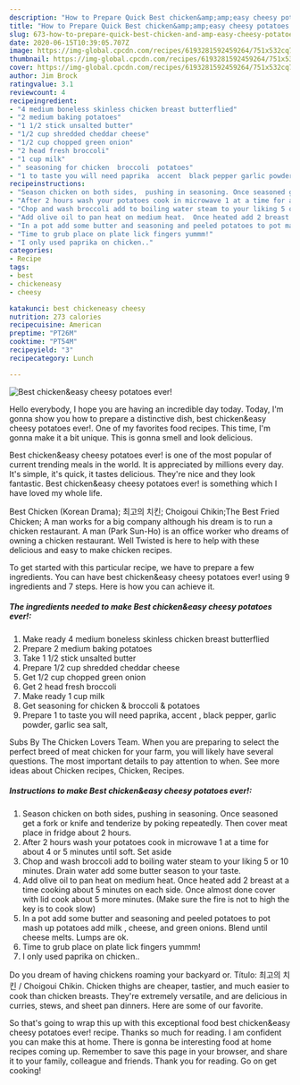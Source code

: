 ```yaml
---
description: "How to Prepare Quick Best chicken&amp;amp;easy cheesy potatoes ever!"
title: "How to Prepare Quick Best chicken&amp;amp;easy cheesy potatoes ever!"
slug: 673-how-to-prepare-quick-best-chicken-and-amp-easy-cheesy-potatoes-ever
date: 2020-06-15T10:39:05.707Z
image: https://img-global.cpcdn.com/recipes/6193281592459264/751x532cq70/best-chickeneasy-cheesy-potatoes-ever-recipe-main-photo.jpg
thumbnail: https://img-global.cpcdn.com/recipes/6193281592459264/751x532cq70/best-chickeneasy-cheesy-potatoes-ever-recipe-main-photo.jpg
cover: https://img-global.cpcdn.com/recipes/6193281592459264/751x532cq70/best-chickeneasy-cheesy-potatoes-ever-recipe-main-photo.jpg
author: Jim Brock
ratingvalue: 3.1
reviewcount: 4
recipeingredient:
- "4 medium boneless skinless chicken breast butterflied"
- "2 medium baking potatoes"
- "1 1/2 stick unsalted butter"
- "1/2 cup shredded cheddar cheese"
- "1/2 cup chopped green onion"
- "2 head fresh broccoli"
- "1 cup milk"
- " seasoning for chicken  broccoli  potatoes"
- "1 to taste you will need paprika  accent  black pepper garlic powder garlic sea salt"
recipeinstructions:
- "Season chicken on both sides,  pushing in seasoning. Once seasoned get a fork or knife and tenderize by poking repeatedly.  Then cover meat place in fridge about 2 hours."
- "After 2 hours wash your potatoes cook in microwave 1 at a time for about 4 or 5 minutes until soft. Set aside"
- "Chop and wash broccoli add to boiling water steam to your liking 5 or 10 minutes.  Drain water add some butter season to your taste."
- "Add olive oil to pan heat on medium heat.  Once heated add 2 breast at a time cooking about 5 minutes on each side. Once almost done cover with lid cook about 5 more minutes.  (Make sure the fire is not to high the key is to cook slow)"
- "In a pot add some butter and seasoning and peeled potatoes to pot mash up potatoes add milk , cheese, and green onions.  Blend until cheese melts. Lumps are ok."
- "Time to grub place on plate lick fingers yummm!"
- "I only used paprika on chicken.."
categories:
- Recipe
tags:
- best
- chickeneasy
- cheesy

katakunci: best chickeneasy cheesy 
nutrition: 273 calories
recipecuisine: American
preptime: "PT26M"
cooktime: "PT54M"
recipeyield: "3"
recipecategory: Lunch

---
```



![Best chicken&amp;easy cheesy potatoes ever!](https://img-global.cpcdn.com/recipes/6193281592459264/751x532cq70/best-chickeneasy-cheesy-potatoes-ever-recipe-main-photo.jpg)

Hello everybody, I hope you are having an incredible day today. Today, I'm gonna show you how to prepare a distinctive dish, best chicken&amp;easy cheesy potatoes ever!. One of my favorites food recipes. This time, I'm gonna make it a bit unique. This is gonna smell and look delicious.

Best chicken&amp;easy cheesy potatoes ever! is one of the most popular of current trending meals in the world. It is appreciated by millions every day. It's simple, it's quick, it tastes delicious. They're nice and they look fantastic. Best chicken&amp;easy cheesy potatoes ever! is something which I have loved my whole life.

Best Chicken (Korean Drama); 최고의 치킨; Choigoui Chikin;The Best Fried Chicken; A man works for a big company although his dream is to run a chicken restaurant. A man (Park Sun-Ho) is an office worker who dreams of owning a chicken restaurant. Well Twisted is here to help with these delicious and easy to make chicken recipes.


To get started with this particular recipe, we have to prepare a few ingredients. You can have best chicken&amp;easy cheesy potatoes ever! using 9 ingredients and 7 steps. Here is how you can achieve it.

<!--inarticleads1-->

##### The ingredients needed to make Best chicken&amp;easy cheesy potatoes ever!:

1. Make ready 4 medium boneless skinless chicken breast butterflied
1. Prepare 2 medium baking potatoes
1. Take 1 1/2 stick unsalted butter
1. Prepare 1/2 cup shredded cheddar cheese
1. Get 1/2 cup chopped green onion
1. Get 2 head fresh broccoli
1. Make ready 1 cup milk
1. Get  seasoning for chicken &amp; broccoli &amp; potatoes
1. Prepare 1 to taste you will need paprika,  accent , black pepper, garlic powder, garlic sea salt,


Subs By The Chicken Lovers Team. When you are preparing to select the perfect breed of meat chicken for your farm, you will likely have several questions. The most important details to pay attention to when. See more ideas about Chicken recipes, Chicken, Recipes. 

<!--inarticleads2-->

##### Instructions to make Best chicken&amp;easy cheesy potatoes ever!:

1. Season chicken on both sides,  pushing in seasoning. Once seasoned get a fork or knife and tenderize by poking repeatedly.  Then cover meat place in fridge about 2 hours.
1. After 2 hours wash your potatoes cook in microwave 1 at a time for about 4 or 5 minutes until soft. Set aside
1. Chop and wash broccoli add to boiling water steam to your liking 5 or 10 minutes.  Drain water add some butter season to your taste.
1. Add olive oil to pan heat on medium heat.  Once heated add 2 breast at a time cooking about 5 minutes on each side. Once almost done cover with lid cook about 5 more minutes.  (Make sure the fire is not to high the key is to cook slow)
1. In a pot add some butter and seasoning and peeled potatoes to pot mash up potatoes add milk , cheese, and green onions.  Blend until cheese melts. Lumps are ok.
1. Time to grub place on plate lick fingers yummm!
1. I only used paprika on chicken..


Do you dream of having chickens roaming your backyard or. Título: 최고의 치킨 / Choigoui Chikin. Chicken thighs are cheaper, tastier, and much easier to cook than chicken breasts. They&#39;re extremely versatile, and are delicious in curries, stews, and sheet pan dinners. Here are some of our favorite. 

So that's going to wrap this up with this exceptional food best chicken&amp;easy cheesy potatoes ever! recipe. Thanks so much for reading. I am confident you can make this at home. There is gonna be interesting food at home recipes coming up. Remember to save this page in your browser, and share it to your family, colleague and friends. Thank you for reading. Go on get cooking!

